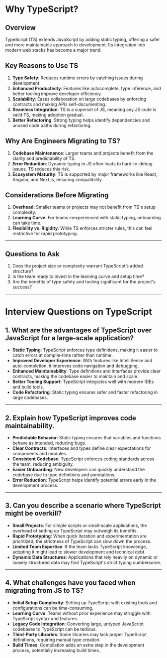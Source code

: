 # Why TypeScript?

## Overview

TypeScript (TS) extends JavaScript by adding static typing, offering a safer and more maintainable approach to development. Its integration into modern web stacks has become a major trend.

## Key Reasons to Use TS

1. **Type Safety**: Reduces runtime errors by catching issues during development.
2. **Enhanced Productivity**: Features like autocomplete, type inference, and better tooling improve developer efficiency.
3. **Scalability**: Eases collaboration on large codebases by enforcing contracts and making APIs self-documenting.
4. **Seamless Integration**: TS is a superset of JS, meaning any JS code is valid TS, making adoption gradual.
5. **Better Refactoring**: Strong typing helps identify dependencies and unused code paths during refactoring.

## Why Are Engineers Migrating to TS?

1. **Codebase Maintenance**: Larger teams and projects benefit from the clarity and predictability of TS.
2. **Error Reduction**: Dynamic typing in JS often leads to hard-to-debug issues. TS reduces this risk.
3. **Ecosystem Maturity**: TS is supported by major frameworks like React, Angular, and Next.js, ensuring compatibility.

## Considerations Before Migrating

1. **Overhead**: Smaller teams or projects may not benefit from TS's setup complexity.
2. **Learning Curve**: For teams inexperienced with static typing, onboarding can take time.
3. **Flexibility vs. Rigidity**: While TS enforces stricter rules, this can feel restrictive for rapid prototyping.

---

## Questions to Ask

1. Does the project size or complexity warrant TypeScript’s added structure?
2. Is the team ready to invest in the learning curve and setup time?
3. Are the benefits of type safety and tooling significant for the project's success?

---

# Interview Questions on TypeScript

## 1. What are the advantages of TypeScript over JavaScript for a large-scale application?

- **Static Typing**: TypeScript enforces type definitions, making it easier to catch errors at compile-time rather than runtime.
- **Improved Developer Experience**: With features like IntelliSense and auto-completion, it improves code navigation and debugging.
- **Enhanced Maintainability**: Type definitions and interfaces provide clear contracts, making the codebase easier to maintain and scale.
- **Better Tooling Support**: TypeScript integrates well with modern IDEs and build tools.
- **Code Refactoring**: Static typing ensures safer and faster refactoring in large codebases.

---

## 2. Explain how TypeScript improves code maintainability.

- **Predictable Behavior**: Static typing ensures that variables and functions behave as intended, reducing bugs.
- **Clear Contracts**: Interfaces and types define clear expectations for components and modules.
- **Consistent Codebase**: TypeScript enforces coding standards across the team, reducing ambiguity.
- **Easier Onboarding**: New developers can quickly understand the codebase due to type definitions and annotations.
- **Error Reduction**: TypeScript helps identify potential errors early in the development process.

---

## 3. Can you describe a scenario where TypeScript might be overkill?

- **Small Projects**: For simple scripts or small-scale applications, the overhead of setting up TypeScript may outweigh its benefits.
- **Rapid Prototyping**: When quick iteration and experimentation are prioritized, the strictness of TypeScript can slow down the process.
- **Limited Team Expertise**: If the team lacks TypeScript knowledge, adopting it might lead to slower development and technical debt.
- **Dynamic Data Structures**: Applications that rely heavily on dynamic or loosely structured data may find TypeScript's strict typing cumbersome.

---

## 4. What challenges have you faced when migrating from JS to TS?

- **Initial Setup Complexity**: Setting up TypeScript with existing tools and configurations can be time-consuming.
- **Learning Curve**: Teams without prior experience may struggle with TypeScript syntax and features.
- **Legacy Code Integration**: Converting large, untyped JavaScript codebases to TypeScript can be tedious.
- **Third-Party Libraries**: Some libraries may lack proper TypeScript definitions, requiring manual type creation.
- **Build Times**: Compilation adds an extra step in the development process, potentially increasing build times.
